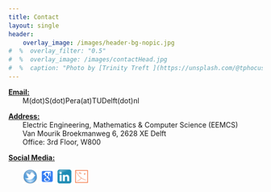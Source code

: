 ```yaml
---
title: Contact
layout: single
header:
    overlay_image: /images/header-bg-nopic.jpg
#  %  overlay_filter: "0.5"
#  %  overlay_image: /images/contactHead.jpg
#  %  caption: "Photo by [Trinity Treft ](https://unsplash.com/@tphocus) on [Unsplash](https://unsplash.com/photos/UL9awo4i_4w)"
---
```

<b><u>Email:</u></b><br>
<span style="display:inline-block; text-indent :2em;">M(dot)S(dot)Pera(at)TUDelft(dot)nl</span><br>

<b><u>Address:</u></b>
<br>
<span style="display:inline-block; text-indent :2em;">Electric Engineering, Mathematics & Computer Science (EEMCS)</span> <br>
<span style="display:inline-block; text-indent :2em;">Van Mourik Broekmanweg 6, 2628 XE Delft</span><br>
<span style="display:inline-block; text-indent :2em;">Office: 3rd Floor, W800</span> <br>


<b><u>Social Media:</u></b>


<span style="display:inline-block; text-indent :2em;">
<a href="https://twitter.com/DrCh0le"> <img src="../images/twitter-icon.png" alt="twitter_profile" width="30" height="30"></a>		
<a href="https://scholar.google.com/citations?user=MiACjoYAAAAJ&amp;hl=en"><img src="../images/g_scholar_icon.png" alt="google_scholar_profile" width="30" height="30"></a>
<a href="https://www.linkedin.com/in/sole-pera-a8593a25"><img src="../images/linkedin.png" alt="linkedin_profile" width="30" height="30"></a>
<a href="https://www.piret.info"><img src="../images/piretLogo.png" alt="piret_website" width="30" height="30"></a>
</span>
